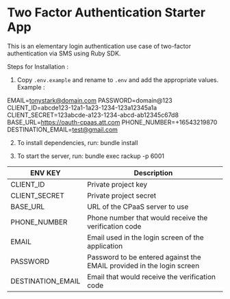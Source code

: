 # Two Factor Authentication Starter App

This is an elementary  login authentication use case of two-factor authentication via SMS using Ruby SDK.

Steps for Installation : 
1. Copy `.env.example` and rename to `.env` and add the appropriate values. 
Example :

EMAIL=tonystark@domain.com
PASSWORD=domain@123
CLIENT_ID=abcde123-12a1-1a23-1234-123a12345a1a
CLIENT_SECRET=123abcde-a123-1234-abcd-ab12345c67d8
BASE_URL=https://oauth-cpaas.att.com
PHONE_NUMBER=+16543219870
DESTINATION_EMAIL=test@gmail.com

2. To install dependencies, run:
bundle install

3. To start the server, run:
bundle exec rackup -p 6001

ENV KEY           | Description
----------------- | -------------
CLIENT_ID         | Private project key
CLIENT_SECRET     | Private project secret
BASE_URL          | URL of the CPaaS server to use
PHONE_NUMBER      | Phone number that would receive the verification code
EMAIL             | Email used in the login screen of the application
PASSWORD          | Password to be entered against the EMAIL provided in the login screen 
DESTINATION_EMAIL | Email that would receive the verification code